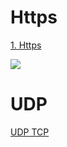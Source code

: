 


# Https

[1. Https](https://www.yuque.com/u1113084/dsregg/lheyr7#ZZ0W3)

![](https://cdn.nlark.com/yuque/0/2020/jpeg/1355506/1595390198068-fefbf9a4-29ad-4086-9dae-c9e8a6bfba14.jpeg)

# UDP

[UDP TCP](https://juejin.cn/post/6844903800336023560)